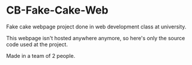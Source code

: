 # CB-Fake-Cake-Web
Fake cake webpage project done in web development class at university.

This webpage isn't hosted anywhere anymore, so here's only the source code used at the project.

Made in a team of 2 people.
